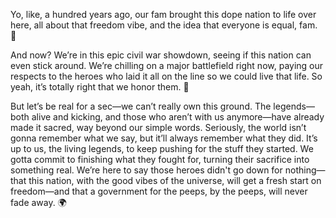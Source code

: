 <!-- rewritten from: gettysburg-address.txt -->

Yo, like, a hundred years ago, our fam brought this dope nation to life over here, all about that freedom vibe, and the idea that everyone is equal, fam. 🙌

And now? We’re in this epic civil war showdown, seeing if this nation can even stick around. We’re chilling on a major battlefield right now, paying our respects to the heroes who laid it all on the line so we could live that life. So yeah, it’s totally right that we honor them. 💯

But let’s be real for a sec—we can’t really own this ground. The legends—both alive and kicking, and those who aren’t with us anymore—have already made it sacred, way beyond our simple words. Seriously, the world isn’t gonna remember what we say, but it’ll always remember what they did. It’s up to us, the living legends, to keep pushing for the stuff they started. We gotta commit to finishing what they fought for, turning their sacrifice into something real. We’re here to say those heroes didn't go down for nothing—that this nation, with the good vibes of the universe, will get a fresh start on freedom—and that a government for the peeps, by the peeps, will never fade away. 🌍
